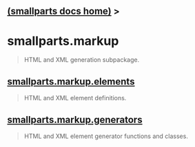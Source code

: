 [(smallparts docs home)](./) > 
----
# smallparts.markup

> HTML and XML generation subpackage.

## [smallparts.markup.elements](./smallparts.markup.elements.md)

> HTML and XML element definitions.

## [smallparts.markup.generators](./smallparts.markup.generators.md)

> HTML and XML element generator functions and classes.


